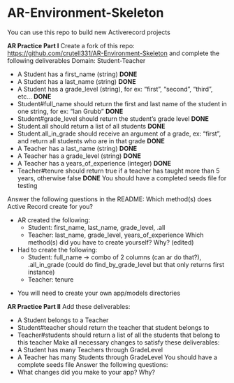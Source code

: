 # AR-Environment-Skeleton

You can use this repo to build new Activerecord projects

**AR Practice Part I**
Create a fork of this repo: https://github.com/crutell331/AR-Environment-Skeleton and complete the following deliverables
Domain: Student-Teacher
- A Student has a first_name (string) **DONE**
- A Student has a last_name (string) **DONE**
- A Student has a grade_level (string), for ex: “first”, “second”, “third”, etc... **DONE**
- Student#full_name should return the first and last name of the student in one string, for ex: “Ian Grubb” **DONE**
- Student#grade_level should return the student’s grade level **DONE**
- Student.all should return a list of all students **DONE**
- Student.all_in_grade should receive an argument of a grade, ex: “first”, and return all students who are in that grade **DONE**
- A Teacher has a last_name (string) **DONE**
- A Teacher has a grade_level (string) **DONE**
- A Teacher has a years_of_experience (integer) **DONE**
- Teacher#tenure should return true if a teacher has taught more than 5 years, otherwise false **DONE**
You should have a completed seeds file for testing

Answer the following questions in the README:
Which method(s) does Active Record create for you?
- AR created the following:
    - Student: first_name, last_name, grade_level, .all
    - Teacher: last_name, grade_level, years_of_experience
Which method(s) did you have to create yourself? Why? (edited) 
- Had to create the following:
    - Student: full_name -> combo of 2 columns (can ar do that?), .all_in_grade (could do find_by_grade_level but that only returns first instance)
    - Teacher: tenure 

* You will need to create your own app/models directories

**AR Practice Part II**
Add these deliverables:
- A Student belongs to a Teacher
- Student#teacher should return the teacher that student belongs to
- Teacher#students should return a list of all the students that belong to this teacher
Make all necessary changes to satisfy these deliverables: 
- A Student has many Teachers through GradeLevel
- A Teacher has many Students through GradeLevel
You should have a complete seeds file 
Answer the following questions:
- What changes did you make to your app? Why?